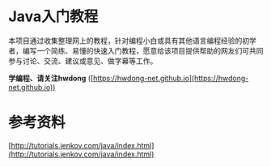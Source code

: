# Java入门教程

本项目通过收集整理网上的教程，针对编程小白或具有其他语言编程经验的初学者，编写一个简练、易懂的快速入门教程，愿意给该项目提供帮助的网友们可共同参与讨论、交流、建议或意见、做字幕等工作。


**学编程、请关注hwdong** ([https://hwdong-net.github.io](https://hwdong-net.github.io))

# 参考资料

[http://tutorials.jenkov.com/java/index.html](http://tutorials.jenkov.com/java/index.html)
